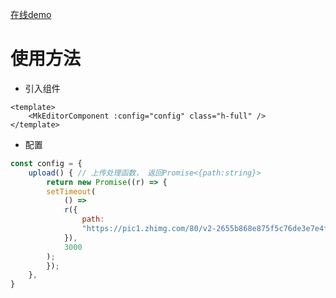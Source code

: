 [在线demo](https://blog.gongle.cc/index.html#/article/edit/0)

# 使用方法

- 引入组件

```
<template>
    <MkEditorComponent :config="config" class="h-full" />
</template>
```

- 配置

```javascript
const config = {
    upload() { // 上传处理函数， 返回Promise<{path:string}>
        return new Promise((r) => {
        setTimeout(
            () =>
            r({
                path:
                "https://pic1.zhimg.com/80/v2-2655b868e875f5c76de3e7e4fae118c6_1440w.jpg?source=1940ef5c",
            }),
            3000
        );
        });
    },
}
```


